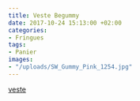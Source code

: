 ```yaml
---
title: Veste Begummy
date: 2017-10-24 15:13:00 +02:00
categories:
- Fringues
tags:
- Panier
images:
- "/uploads/SW_Gummy_Pink_1254.jpg"
---
```


[veste](https://fr.begummy.com/collections/adultes/products/veste-rose-fluo-femme)
